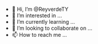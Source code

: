 - 👋 Hi, I’m @ReyverdeTY
- 👀 I’m interested in ...
- 🌱 I’m currently learning ...
- 💞️ I’m looking to collaborate on ...
- 📫 How to reach me ...

<!---
ReyverdeTY/ReyverdeTY is a ✨ special ✨ repository because its `README.md` (this file) appears on your GitHub profile.
You can click the Preview link to take a look at your changes.
--->
